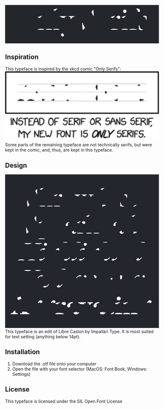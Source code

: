 <img src="assets/specimen_2.png" width="720">

## Inspiration
This typeface is inspired by the xkcd comic "Only Serifs":
<img src="assets/only_serifs.png" width="720">
Some parts of the remaining typeface are not technically serifs, but were kept in the comic, and, thus, are kept in this typeface.

## Design
<img src="assets/specimen_1.png" width="720">
This typeface is an edit of Libre Caslon by Impallari Type. It is most suited for text setting (anything below 14pt).

## Installation
1. Download the .otf file onto your computer
2. Open the file with your font selector (MacOS: Font Book, Windows: Settings)

## License
This typeface is licensed under the SIL Open Font License